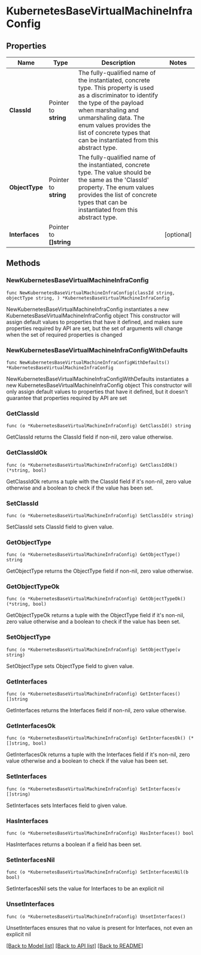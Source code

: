 # KubernetesBaseVirtualMachineInfraConfig

## Properties

Name | Type | Description | Notes
------------ | ------------- | ------------- | -------------
**ClassId** | Pointer to **string** | The fully-qualified name of the instantiated, concrete type. This property is used as a discriminator to identify the type of the payload when marshaling and unmarshaling data. The enum values provides the list of concrete types that can be instantiated from this abstract type. | 
**ObjectType** | Pointer to **string** | The fully-qualified name of the instantiated, concrete type. The value should be the same as the &#39;ClassId&#39; property. The enum values provides the list of concrete types that can be instantiated from this abstract type. | 
**Interfaces** | Pointer to **[]string** |  | [optional] 

## Methods

### NewKubernetesBaseVirtualMachineInfraConfig

`func NewKubernetesBaseVirtualMachineInfraConfig(classId string, objectType string, ) *KubernetesBaseVirtualMachineInfraConfig`

NewKubernetesBaseVirtualMachineInfraConfig instantiates a new KubernetesBaseVirtualMachineInfraConfig object
This constructor will assign default values to properties that have it defined,
and makes sure properties required by API are set, but the set of arguments
will change when the set of required properties is changed

### NewKubernetesBaseVirtualMachineInfraConfigWithDefaults

`func NewKubernetesBaseVirtualMachineInfraConfigWithDefaults() *KubernetesBaseVirtualMachineInfraConfig`

NewKubernetesBaseVirtualMachineInfraConfigWithDefaults instantiates a new KubernetesBaseVirtualMachineInfraConfig object
This constructor will only assign default values to properties that have it defined,
but it doesn't guarantee that properties required by API are set

### GetClassId

`func (o *KubernetesBaseVirtualMachineInfraConfig) GetClassId() string`

GetClassId returns the ClassId field if non-nil, zero value otherwise.

### GetClassIdOk

`func (o *KubernetesBaseVirtualMachineInfraConfig) GetClassIdOk() (*string, bool)`

GetClassIdOk returns a tuple with the ClassId field if it's non-nil, zero value otherwise
and a boolean to check if the value has been set.

### SetClassId

`func (o *KubernetesBaseVirtualMachineInfraConfig) SetClassId(v string)`

SetClassId sets ClassId field to given value.


### GetObjectType

`func (o *KubernetesBaseVirtualMachineInfraConfig) GetObjectType() string`

GetObjectType returns the ObjectType field if non-nil, zero value otherwise.

### GetObjectTypeOk

`func (o *KubernetesBaseVirtualMachineInfraConfig) GetObjectTypeOk() (*string, bool)`

GetObjectTypeOk returns a tuple with the ObjectType field if it's non-nil, zero value otherwise
and a boolean to check if the value has been set.

### SetObjectType

`func (o *KubernetesBaseVirtualMachineInfraConfig) SetObjectType(v string)`

SetObjectType sets ObjectType field to given value.


### GetInterfaces

`func (o *KubernetesBaseVirtualMachineInfraConfig) GetInterfaces() []string`

GetInterfaces returns the Interfaces field if non-nil, zero value otherwise.

### GetInterfacesOk

`func (o *KubernetesBaseVirtualMachineInfraConfig) GetInterfacesOk() (*[]string, bool)`

GetInterfacesOk returns a tuple with the Interfaces field if it's non-nil, zero value otherwise
and a boolean to check if the value has been set.

### SetInterfaces

`func (o *KubernetesBaseVirtualMachineInfraConfig) SetInterfaces(v []string)`

SetInterfaces sets Interfaces field to given value.

### HasInterfaces

`func (o *KubernetesBaseVirtualMachineInfraConfig) HasInterfaces() bool`

HasInterfaces returns a boolean if a field has been set.

### SetInterfacesNil

`func (o *KubernetesBaseVirtualMachineInfraConfig) SetInterfacesNil(b bool)`

 SetInterfacesNil sets the value for Interfaces to be an explicit nil

### UnsetInterfaces
`func (o *KubernetesBaseVirtualMachineInfraConfig) UnsetInterfaces()`

UnsetInterfaces ensures that no value is present for Interfaces, not even an explicit nil

[[Back to Model list]](../README.md#documentation-for-models) [[Back to API list]](../README.md#documentation-for-api-endpoints) [[Back to README]](../README.md)


